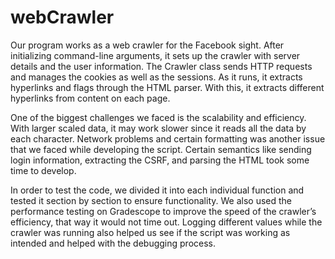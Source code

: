 # webCrawler

Our program works as a web crawler for the Facebook sight. After initializing command-line arguments, it sets up the crawler with server details and the user information. The Crawler class sends HTTP requests and manages the cookies as well as the sessions. As it runs, it extracts hyperlinks and flags through the HTML parser. With this, it extracts different hyperlinks from content on each page.

One of the biggest challenges we faced is the scalability and efficiency. With larger scaled data, it may work slower since it reads all the data by each character. Network problems and certain formatting was another issue that we faced while developing the script. Certain semantics like sending login information, extracting the CSRF, and parsing the HTML took some time to develop. 

In order to test the code, we divided it into each individual function and tested it section by section to ensure functionality. We also used the performance testing on Gradescope to improve the speed of the crawler’s efficiency, that way it would not time out. Logging different values while the crawler was running also helped us see if the script was working as intended and helped with the debugging process. 
